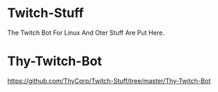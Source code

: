 # Twitch-Stuff
The Twitch Bot For Linux And Oter Stuff Are Put Here.

# Thy-Twitch-Bot
https://github.com/ThyCorp/Twitch-Stuff/tree/master/Thy-Twitch-Bot
